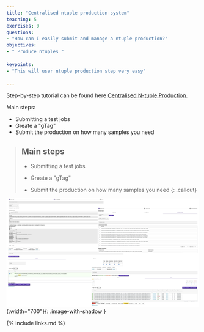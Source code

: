 ```yaml
---
title: "Centralised ntuple production system"
teaching: 5
exercises: 0
questions:
- "How can I easily submit and manage a ntuple production?"
objectives:
- " Produce ntuples "

keypoints:
- "This will user ntuple production step very easy"

---
```


Step-by-step tutorial can be found here <a href="https://atlassoftwaredocs.web.cern.ch/guides/ntuples_production/">Centralised N-tuple Production</a>.

Main steps:

- Submitting a test jobs
- Greate a "gTag"
- Submit the production on how many samples you need

> ## Main steps
>
> - Submitting a test jobs
>
> - Greate a "gTag"
>
> - Submit the production on how many samples you need
{: .callout}


![image info](./../fig/Screenshots-NtupleProduction.png){:width="700"}{: .image-with-shadow }


<!----------------------------------- fin --------------------------------------------->
{% include links.md %}

